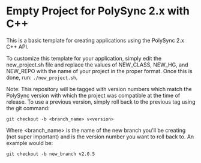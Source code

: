 # Empty Project for PolySync 2.x with C++ #

This is a basic template for creating applications using the PolySync 2.x C++ API.

To customize this template for your application, simply edit the new_project.sh file
and replace the values of NEW_CLASS, NEW_HG, and NEW_REPO with the name of your project
in the proper format. Once this is done, run: `./new_project.sh`.

Note: This repository will be tagged with version numbers which match the PolySync version
with which the project was compatible at the time of release. To use a previous version, simply
roll back to the previous tag using the git command:

    git checkout -b <branch_name> v<version>

Where <branch_name> is the name of the new branch you'll be creating (not super important)
and <version> is the version number you want to roll back to. An example would be:

    git checkout -b new_branch v2.0.5
